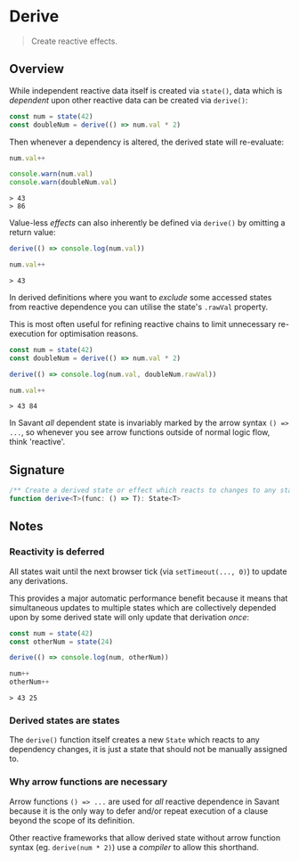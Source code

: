 # Derive

> Create reactive effects.

## Overview

While independent reactive data itself is created via `state()`, data which is _dependent_ upon other reactive data can be created via `derive()`:

```typescript
const num = state(42)
const doubleNum = derive(() => num.val * 2)
```

Then whenever a dependency is altered, the derived state will re-evaluate:

```typescript
num.val++

console.warn(num.val)
console.warn(doubleNum.val)
```

```console
> 43
> 86
```

Value-less _effects_ can also inherently be defined via `derive()` by omitting a return value:

```typescript
derive(() => console.log(num.val))

num.val++
```

```console
> 43
```

In derived definitions where you want to _exclude_ some accessed states from reactive dependence you can utilise the state's `.rawVal` property.

This is most often useful for refining reactive chains to limit unnecessary re-execution for optimisation reasons.

```typescript
const num = state(42)
const doubleNum = derive(() => num.val * 2)

derive(() => console.log(num.val, doubleNum.rawVal))

num.val++
```

```console
> 43 84
```

In Savant _all_ dependent state is invariably marked by the arrow syntax `() => ...`, so whenever you see arrow functions outside of normal logic flow, think 'reactive'.

## Signature

```typescript
/** Create a derived state or effect which reacts to changes to any states it depends on. */
function derive<T>(func: () => T): State<T>
```

## Notes

### Reactivity is deferred

All states wait until the next browser tick (via `setTimeout(..., 0)`) to update any derivations.

This provides a major automatic performance benefit because it means that simultaneous updates to multiple states which are collectively depended upon by some derived state will only update that derivation _once_:

```typescript
const num = state(42)
const otherNum = state(24)

derive(() => console.log(num, otherNum))

num++
otherNum++
```

```console
> 43 25
```

### Derived states are states

The `derive()` function itself creates a new `State` which reacts to any dependency changes, it is just a state that should not be manually assigned to.

### Why arrow functions are necessary

Arrow functions `() => ...` are used for _all_ reactive dependence in Savant because it is the only way to defer and/or repeat execution of a clause beyond the scope of its definition.

Other reactive frameworks that allow derived state without arrow function syntax (eg. `derive(num * 2)`) use a _compiler_ to allow this shorthand.
